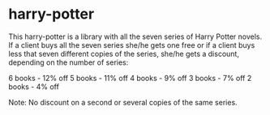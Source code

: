 # harry-potter
This harry-potter is a library with all the seven series of Harry Potter novels. If a client buys all the seven series she/he gets one free or if a client buys less that seven different copies of the series, she/he gets a discount, depending on the number of series:

6 books - 12% off
5 books - 11% off
4 books - 9% off
3 books - 7% off
2 books - 4% off

Note: No discount on a second or several copies of the same series. 
